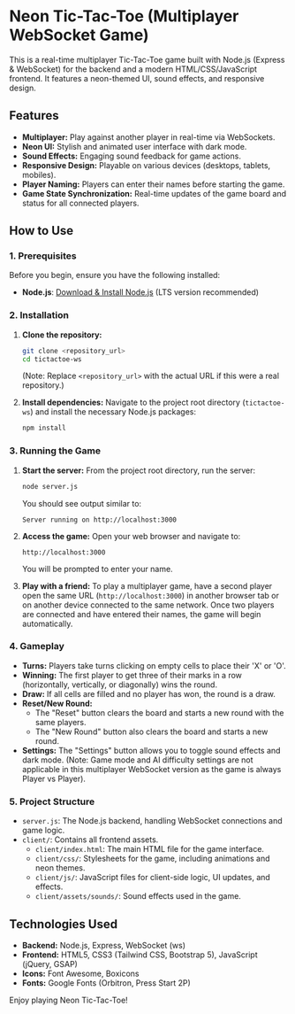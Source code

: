 # Neon Tic-Tac-Toe (Multiplayer WebSocket Game)

This is a real-time multiplayer Tic-Tac-Toe game built with Node.js (Express & WebSocket) for the backend and a modern HTML/CSS/JavaScript frontend. It features a neon-themed UI, sound effects, and responsive design.

## Features

*   **Multiplayer:** Play against another player in real-time via WebSockets.
*   **Neon UI:** Stylish and animated user interface with dark mode.
*   **Sound Effects:** Engaging sound feedback for game actions.
*   **Responsive Design:** Playable on various devices (desktops, tablets, mobiles).
*   **Player Naming:** Players can enter their names before starting the game.
*   **Game State Synchronization:** Real-time updates of the game board and status for all connected players.

## How to Use

### 1. Prerequisites

Before you begin, ensure you have the following installed:

*   **Node.js**: [Download & Install Node.js](https://nodejs.org/en/download/) (LTS version recommended)

### 2. Installation

1.  **Clone the repository:**
    ```bash
    git clone <repository_url>
    cd tictactoe-ws
    ```
    (Note: Replace `<repository_url>` with the actual URL if this were a real repository.)

2.  **Install dependencies:**
    Navigate to the project root directory (`tictactoe-ws`) and install the necessary Node.js packages:
    ```bash
    npm install
    ```

### 3. Running the Game

1.  **Start the server:**
    From the project root directory, run the server:
    ```bash
    node server.js
    ```
    You should see output similar to:
    ```
    Server running on http://localhost:3000
    ```

2.  **Access the game:**
    Open your web browser and navigate to:
    ```
    http://localhost:3000
    ```
    You will be prompted to enter your name.

3.  **Play with a friend:**
    To play a multiplayer game, have a second player open the same URL (`http://localhost:3000`) in another browser tab or on another device connected to the same network. Once two players are connected and have entered their names, the game will begin automatically.

### 4. Gameplay

*   **Turns:** Players take turns clicking on empty cells to place their 'X' or 'O'.
*   **Winning:** The first player to get three of their marks in a row (horizontally, vertically, or diagonally) wins the round.
*   **Draw:** If all cells are filled and no player has won, the round is a draw.
*   **Reset/New Round:**
    *   The "Reset" button clears the board and starts a new round with the same players.
    *   The "New Round" button also clears the board and starts a new round.
*   **Settings:** The "Settings" button allows you to toggle sound effects and dark mode. (Note: Game mode and AI difficulty settings are not applicable in this multiplayer WebSocket version as the game is always Player vs Player).

### 5. Project Structure

*   `server.js`: The Node.js backend, handling WebSocket connections and game logic.
*   `client/`: Contains all frontend assets.
    *   `client/index.html`: The main HTML file for the game interface.
    *   `client/css/`: Stylesheets for the game, including animations and neon themes.
    *   `client/js/`: JavaScript files for client-side logic, UI updates, and effects.
    *   `client/assets/sounds/`: Sound effects used in the game.

## Technologies Used

*   **Backend:** Node.js, Express, WebSocket (ws)
*   **Frontend:** HTML5, CSS3 (Tailwind CSS, Bootstrap 5), JavaScript (jQuery, GSAP)
*   **Icons:** Font Awesome, Boxicons
*   **Fonts:** Google Fonts (Orbitron, Press Start 2P)

Enjoy playing Neon Tic-Tac-Toe!
